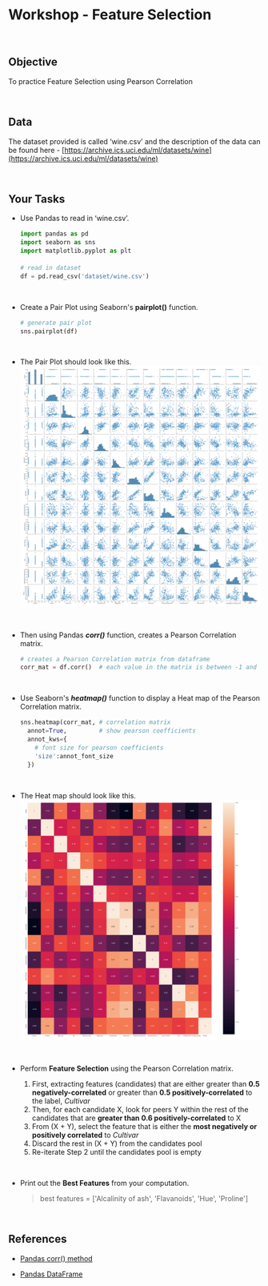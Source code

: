 # Workshop - Feature Selection

</br>

## Objective

To practice Feature Selection using Pearson Correlation

</br>

## Data

The dataset provided is called ‘wine.csv’ and the description of the data can be found here - [https://archive.ics.uci.edu/ml/datasets/wine](https://archive.ics.uci.edu/ml/datasets/wine)

</br>

## Your Tasks

- Use Pandas to read in ‘wine.csv’.

  ```python
  import pandas as pd
  import seaborn as sns
  import matplotlib.pyplot as plt
  
  # read in dataset
  df = pd.read_csv('dataset/wine.csv')
  ```

</br>

- Create a Pair Plot using Seaborn's **pairplot()** function.
  
  ```python  
  # generate pair plot
  sns.pairplot(df)
  ```

</br>

- The Pair Plot should look like this.
  ![pairplot](https://github.com/cherwah/iss_ml_cert/blob/main/images/pairplot.png?raw=true)

</br>

- Then using Pandas ***corr()*** function, creates a Pearson Correlation matrix.

  ```python
  # creates a Pearson Correlation matrix from dataframe
  corr_mat = df.corr()	# each value in the matrix is between -1 and 1
  ```

</br>

- Use Seaborn's ***heatmap()*** function to display a Heat map of the Pearson Correlation matrix.

  ```python
  sns.heatmap(corr_mat, # correlation matrix
    annot=True,         # show pearson coefficients
    annot_kws={
      # font size for pearson coefficients 
      'size':annot_font_size  
    })
  ```

</br>

- The Heat map should look like this.
  ![heatmap](https://github.com/cherwah/iss_ml_cert/blob/main/images/wine_corr_heat.png?raw=true)

</br>

- Perform **Feature Selection** using the Pearson Correlation matrix. 

  1. First, extracting features (candidates) that are either greater than **0.5 negatively-correlated** or greater than **0.5 positively-correlated** to the label, *Cultivar*
  2. Then, for each candidate X, look for peers Y within the rest of the candidates that are **greater than 0.6 positively-correlated** to X
  3. From (X + Y), select the feature that is either the **most negatively or positively correlated** to *Cultivar*
  4. Discard the rest in (X + Y) from the candidates pool
  5. Re-iterate Step 2 until the candidates pool is empty

</br>

- Print out the **Best Features** from your computation.
  > best features = ['Alcalinity of ash', 'Flavanoids', 'Hue', 'Proline']

</br>

## References

- [Pandas corr() method](https://pandas.pydata.org/pandas-docs/stable/reference/api/pandas.DataFrame.corr.html)

- [Pandas DataFrame](https://pandas.pydata.org/pandas-docs/stable/reference/api/pandas.DataFrame.corr.html)
